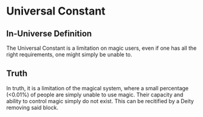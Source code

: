 # Universal Constant

## In-Universe Definition

The Universal Constant is a limitation on magic users, even if one has all the right requirements, one might simply be unable to.

## Truth

In truth, it is a limitation of the magical system, where a small percentage (<0.01%) of people are simply unable to use magic. Their capacity and ability to control magic simply do not exist. This can be recitified by a Deity removing said block.
